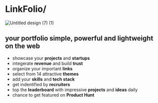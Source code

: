 # LinkFolio/

![Untitled design (7) (1)](https://github.com/user-attachments/assets/54035e21-8270-40f8-a4a4-333c905e2c6d)


## your portfolio simple, powerful and lightweight on the web

- showcase your **projects** and **startups**
- integerate **revenue** and build **trust**
- organize your important **links**
- select from 14 attractive **themes**
- add your **skills** and **tech stack**
- get indentified by **recruiters**
- top the **leaderboard** with impressive **projects** and **ideas** daily
- chance to get featured on **Product Hunt**
